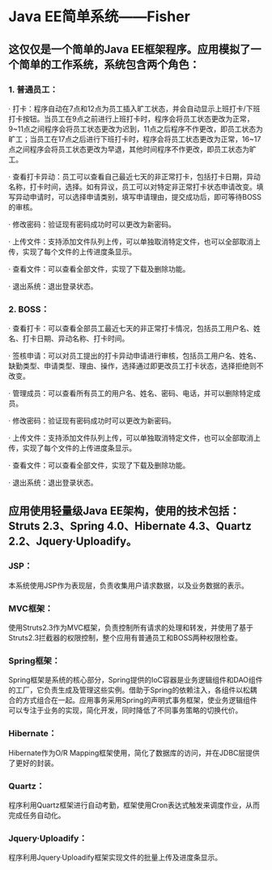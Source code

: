 # Java EE简单系统——Fisher

## 这仅仅是一个简单的Java EE框架程序。应用模拟了一个简单的工作系统，系统包含两个角色：

### 1. 普通员工：

· 打卡：程序自动在7点和12点为员工插入旷工状态，并会自动显示上班打卡/下班打卡按钮。当员工在9点之前进行上班打卡时，程序会将员工状态更改为正常，9~11点之间程序会将员工状态更改为迟到，11点之后程序不作更改，即员工状态为旷工；当员工在17点之后进行下班打卡时，程序会将员工状态更改为正常，16~17点之间程序会将员工状态更改为早退，其他时间程序不作更改，即员工状态为旷工。

· 查看打卡异动：员工可以查看自己最近七天的非正常打卡，包括打卡日期，异动名称，打卡时间，选择。如有异议，员工可以对特定非正常打卡状态申请改变。填写异动申请时，可以选择申请类别，填写申请理由，提交成功后，即可等待BOSS的审核。

· 修改密码：验证现有密码成功时可以更改为新密码。

· 上传文件：支持添加文件队列上传，可以单独取消特定文件，也可以全部取消上传，实现了每个文件的上传进度条显示。

· 查看文件：可以查看全部文件，实现了下载及删除功能。

· 退出系统：退出登录状态。

### 2. BOSS：

· 查看打卡：可以查看全部员工最近七天的非正常打卡情况，包括员工用户名、姓名、打卡日期、异动名称、打卡时间。

· 签核申请：可以对员工提出的打卡异动申请进行审核，包括员工用户名、姓名、缺勤类型、申请类型、理由、操作，选择通过即更改员工打卡状态，选择拒绝则不改变。

· 管理成员：可以查看所有员工的用户名、姓名、密码、电话，并可以删除特定成员。

· 修改密码：验证现有密码成功时可以更改为新密码。

· 上传文件：支持添加文件队列上传，可以单独取消特定文件，也可以全部取消上传，实现了每个文件的上传进度条显示。

· 查看文件：可以查看全部文件，实现了下载及删除功能。

· 退出系统：退出登录状态。

## 应用使用轻量级Java EE架构，使用的技术包括：Struts 2.3、Spring 4.0、Hibernate 4.3、Quartz 2.2、Jquery·Uploadify。

### JSP：

本系统使用JSP作为表现层，负责收集用户请求数据，以及业务数据的表示。

### MVC框架：

使用Struts2.3作为MVC框架，负责控制所有请求的处理和转发，并使用了基于Struts2.3拦截器的权限控制，整个应用有普通员工和BOSS两种权限检查。

### Spring框架：

Spring框架是系统的核心部分，Spring提供的IoC容器是业务逻辑组件和DAO组件的工厂，它负责生成及管理这些实例。借助于Spring的依赖注入，各组件以松耦合的方式组合在一起。应用事务采用Spring的声明式事务框架，使业务逻辑组件可以专注于业务的实现，简化开发，同时降低了不同事务策略的切换代价。

### Hibernate：

Hibernate作为O/R Mapping框架使用，简化了数据库的访问，并在JDBC层提供了更好的封装。

### Quartz：

程序利用Quartz框架进行自动考勤，框架使用Cron表达式触发来调度作业，从而完成任务自动化。

### Jquery·Uploadify：

程序利用Jquery·Uploadify框架实现文件的批量上传及进度条显示。
